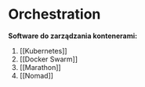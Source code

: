 # Orchestration


**Software do zarządzania kontenerami:**
1. [[Kubernetes]]
2. [[Docker Swarm]]
3. [[Marathon]]
4. [[Nomad]]